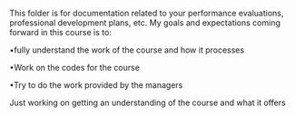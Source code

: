 This folder is for documentation related to your performance evaluations, professional development plans, etc.
My goals and expectations coming forward in this course is to:

•fully understand the work of the course and how it processes


•Work on the codes for the course 


•Try to do the work provided by the managers

Just working on getting an understanding of the course and what it offers
